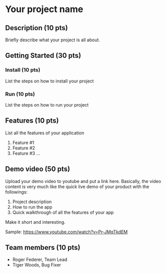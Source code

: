 # Your project name

## Description (10 pts)

Briefly describe what your project is all about.

## Getting Started (30 pts)
### Install (10 pts)
List the steps on how to install your project
### Run (10 pts)
List the steps on how to run your project

## Features (10 pts)
List all the features of your application
1. Feature #1
2. Feature #2
3. Feature #3 
...

## Demo video (50 pts)

Upload your demo video to youtube and put a link here. Basically, the video content is very much like the quick live demo of your product with the followings:
1. Project description
2. How to run the app
3. Quick walkthrough of all the features of your app

Make it short and interesting.

Sample: https://www.youtube.com/watch?v=Pr-JMqTkdEM

## Team members (10 pts)

* Roger Federer, Team Lead
* Tiger Woods, Bug Fixer

